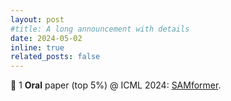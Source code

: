 ```yaml
---
layout: post
#title: A long announcement with details
date: 2024-05-02
inline: true
related_posts: false
---
```


🥳 1 **Oral** paper (top 5%) @ ICML 2024: <a href="https://arxiv.org/pdf/2402.10198">SAMformer</a>.
